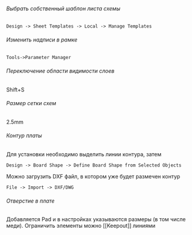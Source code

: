 

###### Выбрать собственный шаблон листа схемы
```
Design -> Sheet Templates -> Local -> Manage Templates
```

###### Изменить надписи в рамке
```
Tools->Parameter Manager
```

###### Переключение области видимости слоев
Shift+S
###### Размер сетки схем
2.5mm
###### Контур платы
Для установки необходимо выделить линии контура, затем 
```
Design -> Board Shape -> Define Board Shape from Selected Objects
```
Можно загрузить DXF файл, в котором уже будет размечен контур
```
File -> Import -> DXF/DWG
```
###### Отверстие в плате
Добавляется Pad и в настройках указываются размеры (в том числе меди).
Ограничить элементы можно [[Keepout]] линиями
######

######

######